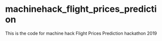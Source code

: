 # machinehack_flight_prices_prediction
This is the code for machine hack Flight Prices Prediction hackathon 2019 
